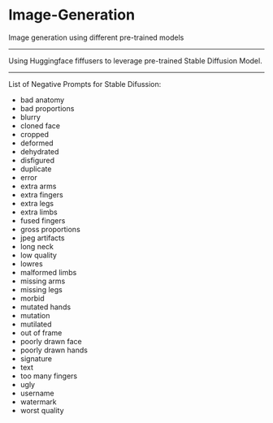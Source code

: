# Image-Generation
Image generation using different pre-trained models

<hr>

Using Huggingface fiffusers to leverage pre-trained Stable Diffusion Model. 


<hr>

List of Negative Prompts for Stable Difussion: 

- bad anatomy
- bad proportions
- blurry
- cloned face
- cropped
- deformed
- dehydrated
- disfigured
- duplicate
- error
- extra arms
- extra fingers
- extra legs
- extra limbs
- fused fingers
- gross proportions
- jpeg artifacts
- long neck
- low quality
- lowres
- malformed limbs
- missing arms
- missing legs
- morbid
- mutated hands
- mutation
- mutilated
- out of frame
- poorly drawn face
- poorly drawn hands
- signature
- text
- too many fingers
- ugly
- username
- watermark
- worst quality
